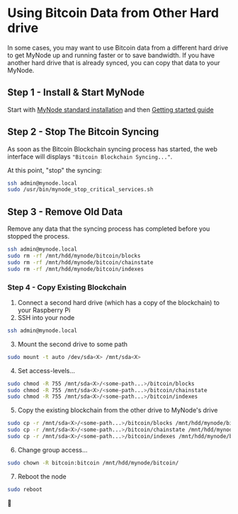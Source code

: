 # Using Bitcoin Data from Other Hard drive
In some cases, you may want to use Bitcoin data from a different hard drive to get MyNode up and running faster or to save bandwidth. If you have another hard drive that is already synced, you can copy that data to your MyNode.


## Step 1 - Install & Start MyNode
Start with [MyNode standard installation](https://mynodebtc.com/download) and then [Getting started guide](https://mynodebtc.github.io/intro/getting-started.html)

## Step 2 - Stop The Bitcoin Syncing
As soon as the Bitcoin Blockchain syncing process has started, the web interface will displays `"Bitcoin Blockchain Syncing..."`.

At this point, "stop" the syncing:

```sh
ssh admin@mynode.local
sudo /usr/bin/mynode_stop_critical_services.sh
```

## Step 3 - Remove Old Data
Remove any data that the syncing process has completed before you stopped the process.

```sh
ssh admin@mynode.local
sudo rm -rf /mnt/hdd/mynode/bitcoin/blocks
sudo rm -rf /mnt/hdd/mynode/bitcoin/chainstate
sudo rm -rf /mnt/hdd/mynode/bitcoin/indexes
```

### Step 4 - Copy Existing Blockchain
1. Connect a second hard drive (which has a copy of the blockchain) to your Raspberry Pi
2. SSH into your node

```sh
ssh admin@mynode.local
```

3. Mount the second drive to some path 

```sh
sudo mount -t auto /dev/sda<X> /mnt/sda<X>
```

4. Set access-levels...

```sh
sudo chmod -R 755 /mnt/sda<X>/<some-path...>/bitcoin/blocks
sudo chmod -R 755 /mnt/sda<X>/<some-path...>/bitcoin/chainstate
sudo chmod -R 755 /mnt/sda<X>/<some-path...>/bitcoin/indexes
```

5. Copy the existing blockchain from the other drive to MyNode's drive

```sh
sudo cp -r /mnt/sda<X>/<some-path...>/bitcoin/blocks /mnt/hdd/mynode/bitcoin/
sudo cp -r /mnt/sda<X>/<some-path...>/bitcoin/chainstate /mnt/hdd/mynode/bitcoin/
sudo cp -r /mnt/sda<X>/<some-path...>/bitcoin/indexes /mnt/hdd/mynode/bitcoin/
```

6. Change group access...

```sh
sudo chown -R bitcoin:bitcoin /mnt/hdd/mynode/bitcoin/
```

7. Reboot the node

```sh
sudo reboot
``` 


🥳 
